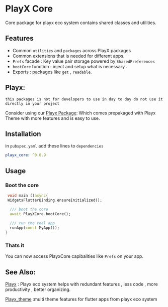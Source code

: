 
# PlayX Core
Core package for playx eco system contains shared classes and utilities.


## Features
- Common `utilities` and  `packages` across PlayX packages
- Common extensions that is needed for different apps.
- `Prefs` facade  : Key value pair storage powered by `SharedPreferences`
- `bootCore` function : inject and setup what is necessary .
-  Exports :  packages like `get` , `readable`.

## Playx:
`this packages is not for developers to use in day to day do not use it directly in your project`

Consider using our [Playx Package](https://pub.dev/packages/playx):
Which comes prepakaged with Playx Theme with more features and is easy to use.

## Installation

in `pubspec.yaml` add these lines to `dependencies`

```yaml  
playx_core: ^0.0.9
```  

## Usage
### Boot the core

```dart
 void main ()async{
 WidgetsFlutterBinding.ensureInitialized();

  /// boot the core
  await PlayXCore.bootCore();
  
  /// run the real app
  runApp(const MyApp());
}
```

### Thats it
You can now access PlayxCore capibalities like ``Prefs`` on your app.

## See Also:
[Playx](https://pub.dev/packages/playx) : Playx eco system helps with redundant features , less code , more productivity , better organizing.

[Playx_theme](https://pub.dev/packages/playx_theme) :multi theme features for flutter apps from playx eco system 
